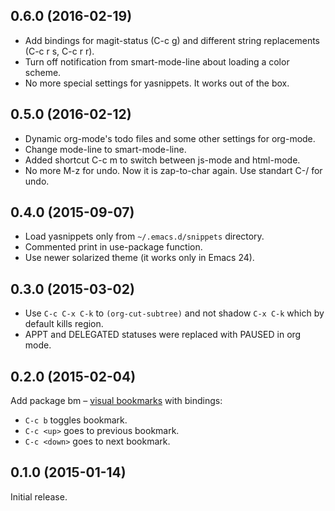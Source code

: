 ## 0.6.0 (2016-02-19)

* Add bindings for magit-status (C-c g) and different string replacements (C-c r s, C-c r r).
* Turn off notification from smart-mode-line about loading a color scheme.
* No more special settings for yasnippets. It works out of the box.

## 0.5.0 (2016-02-12)

* Dynamic org-mode's todo files and some other settings for org-mode.
* Change mode-line to smart-mode-line.
* Added shortcut C-c m to switch between js-mode and html-mode.
* No more M-z for undo. Now it is zap-to-char again. Use standart C-/ for undo.

## 0.4.0 (2015-09-07)

* Load yasnippets only from `~/.emacs.d/snippets` directory.
* Commented print in use-package function.
* Use newer solarized theme (it works only in Emacs 24).

## 0.3.0 (2015-03-02)

* Use `C-c C-x C-k` to `(org-cut-subtree)` and not shadow
  `C-x C-k` which by default kills region.
* APPT and DELEGATED statuses were replaced with PAUSED in
  org mode.

## 0.2.0 (2015-02-04)

Add package bm – [visual bookmarks](https://github.com/joodland/bm) with bindings:

* `C-c b` toggles bookmark.
* `C-c <up>` goes to previous bookmark.
* `C-c <down>` goes to next bookmark.

## 0.1.0 (2015-01-14)

Initial release.
